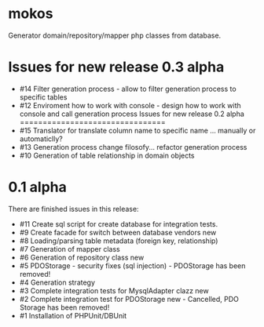 mokos
=====

Generator domain/repository/mapper php classes from database. 

Issues for new release 0.3 alpha
================================
*   #14 Filter generation process - allow to filter generation process to specific tables
*   #12 Enviroment how to work with console - design how to work with console and call generation process
Issues for new release 0.2 alpha
================================
*   #15 Translator for translate column name to specific name ... manually or automaticlly?
*   #13 Generation process change filosofy... refactor generation process
* 	#10 Generation of table relationship in domain objects 

0.1 alpha
============
There are finished issues in this release:
*    #11 Create sql script for create database for integration tests.
* 	 #9	Create facade for switch between database vendors new
* 	 #8	Loading/parsing table metadata (foreign key, relationship)
* 	 #7	Generation of mapper class
* 	 #6	Generation of repository class new
* 	 #5	PDOStorage - security fixes (sql injection) - PDOStorage has been removed!
* 	 #4	Generation strategy
* 	 #3	Complete integration tests for MysqlAdapter clazz new
* 	 #2	Complete integration test for PDOStorage new - Cancelled, PDO Storage has been removed!
* 	 #1	Installation of PHPUnit/DBUnit
